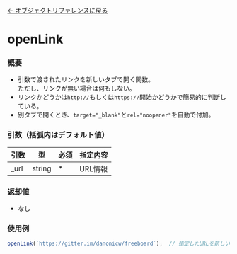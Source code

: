 [← オブジェクトリファレンスに戻る](ObjectReferenceIndex.html)  

# openLink
### 概要
- 引数で渡されたリンクを新しいタブで開く関数。  
ただし、リンクが無い場合は何もしない。
- リンクかどうかは`http://`もしくは`https://`開始かどうかで簡易的に判断している。
- 別タブで開くとき、`target="_blank"`と`rel="noopener"`を自動で付加。

### 引数（括弧内はデフォルト値）

|引数|型|必須|指定内容|
|----|----|----|----|
|_url|string|*|URL情報|

### 返却値
- なし

### 使用例
```javascript
openLink(`https://gitter.im/danonicw/freeboard`);  // 指定したURLを新しいタブで開く
```
